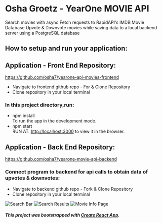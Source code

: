# Osha Groetz - YearOne MOVIE API
Search movies with async Fetch requests to RapidAPI's IMDB Movie Database
Upvote & Downvote movies while saving data to a local backend server using a PostgreSQL database

## How to setup and run your application: 

## Application - Front End Repository:
https://github.com/osha7/yearone-api-movies-frontend 

- Navigate to frontend github repo - For & Clone Repository
- Clone repository in your local terminal

### In this project directory,run:
- npm install  
To run the app in the development mode.  
- npm start  
RUN AT: [http://localhost:3000](http://localhost:3000) to view it in the browser.

## Application - Back End Repository:
https://github.com/osha7/yearone-movie-api-backend

### Connect program to backend for api calls to obtain data of upvotes & downvotes:  
- Navigate to backend github repo - Fork & Clone Repository
- Clone repository in your local terminal


![Search Bar](https://i.imgur.com/3I1lVuX.jpg)
![Search Results](https://i.imgur.com/a7Dqi8F.jpg)
![Movie Info Page](https://i.imgur.com/fgdaV8i.jpg)
##### This project was bootstrapped with [Create React App](https://github.com/facebook/create-react-app).
